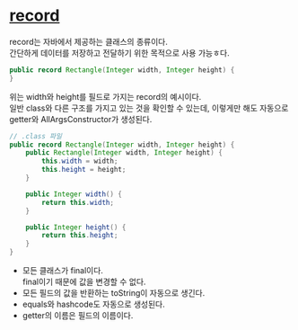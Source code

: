 # [record](https://docs.oracle.com/en/java/javase/17/language/records.html)

record는 자바에서 제공하는 클래스의 종류이다.  
간단하게 데이터를 저장하고 전달하기 위한 목적으로 사용 가능ㅎ다.  
```java
public record Rectangle(Integer width, Integer height) {
}
```
위는 width와 height를 필드로 가지는 record의 예시이다.  
일반 class와 다른 구조를 가지고 있는 것을 확인할 수 있는데, 이렇게만 해도 자동으로 getter와 AllArgsConstructor가 생성된다.
```java
// .class 파일
public record Rectangle(Integer width, Integer height) {
    public Rectangle(Integer width, Integer height) {
        this.width = width;
        this.height = height;
    }

    public Integer width() {
        return this.width;
    }

    public Integer height() {
        return this.height;
    }
}
```

- 모든 클래스가 final이다.  
final이기 때문에 값을 변경할 수 없다.  
- 모든 필드의 값을 반환하는 toString이 자동으로 생긴다.
- equals와 hashcode도 자동으로 생성된다.
- getter의 이름은 필드의 이름이다.
